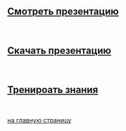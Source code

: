 

## [Смотреть презентацию](1_Allergy-1.md)
<br/>

## [Скачать презентацию](1_Allergy-2.md)
<br/>

## [Тренироать знания](1_Allergy-3.md)
<br/>






[на главную страницу](README.md)
